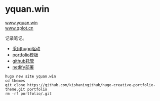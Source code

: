 # yquan.win

www.yquan.win  
www.qplot.cn  

记录笔记。  
- [采用hugo驱动](https://gohugo.io)  
- [portfolio模板]()  
- [github托管](https://github.com/wydty/yquan.win)   
- [netlify部署](https://app.netlify.com/sites/yquan)  


```
hugo new site yquan.win
cd themes
git clone https://github.com/kishaningithub/hugo-creative-portfolio-theme.git portfolio
rm -rf portfolio/.git
```
